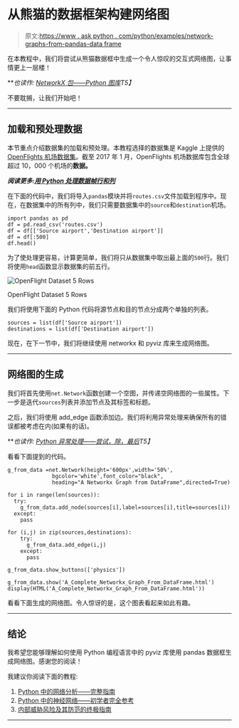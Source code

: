 # 从熊猫的数据框架构建网络图

> 原文:[https://www . ask python . com/python/examples/network-graphs-from-pandas-data frame](https://www.askpython.com/python/examples/network-graphs-from-pandas-dataframe)

在本教程中，我们将尝试从熊猫数据框中生成一个令人惊叹的交互式网络图，让事情更上一层楼！

***也读作: [NetworkX 包——Python 图库](https://www.askpython.com/python-modules/networkx-package)*T5】**

不要耽搁，让我们开始吧！

* * *

## 加载和预处理数据

本节重点介绍数据集的加载和预处理。本教程选择的数据集是 Kaggle 上提供的 [OpenFlights 机场数据集](https://www.kaggle.com/datasets/divyanshrai/openflights-airports-database-2017)。截至 2017 年 1 月，OpenFlights 机场数据库包含全球超过 10，000 个机场的**数据。**

***阅读更多:[用 Python 处理数据帧行和列](https://www.askpython.com/python-modules/pandas/dataframe-rows-and-columns)***

在下面的代码中，我们将导入`pandas`模块并将`routes.csv`文件加载到程序中。现在，在数据集中的所有列中，我们只需要数据集中的`source`和`destination`机场。

```
import pandas as pd
df = pd.read_csv('routes.csv')
df = df[['Source airport','Destination airport']]
df = df[:500]
df.head()

```

为了使处理更容易，计算更简单，我们将只从数据集中取出最上面的`500`行。我们将使用`head`函数显示数据集的前五行。

![OpenFlight Dataset 5 Rows](../Images/48c8ddbbe5e32844c61f81c5e1e11bb8.png)

OpenFlight Dataset 5 Rows

我们将使用下面的 Python 代码将源节点和目的节点分成两个单独的列表。

```
sources = list(df['Source airport'])
destinations = list(df['Destination airport'])

```

现在，在下一节中，我们将继续使用 networkx 和 pyviz 库来生成网络图。

* * *

## 网络图的生成

我们将首先使用`net.Network`函数创建一个空图，并传递空网络图的一些属性。下一步是迭代`sources`列表并添加节点及其标签和标题。

之后，我们将使用 add_edge 函数添加边。我们将利用异常处理来确保所有的错误都被考虑在内(如果有的话)。

***也读作: [Python 异常处理——尝试，除，最后](https://www.askpython.com/python/python-exception-handling)*T5】**

看看下面提到的代码。

```
g_from_data =net.Network(height='600px',width='50%',
              bgcolor='white',font_color="black",
              heading="A Networkx Graph from DataFrame",directed=True)

for i in range(len(sources)):
  try:
    g_from_data.add_node(sources[i],label=sources[i],title=sources[i])
  except:
    pass

for (i,j) in zip(sources,destinations):
    try:
      g_from_data.add_edge(i,j)
    except:
      pass

g_from_data.show_buttons(['physics'])

g_from_data.show('A_Complete_Networkx_Graph_From_DataFrame.html')
display(HTML('A_Complete_Networkx_Graph_From_DataFrame.html'))

```

看看下面生成的网络图。令人惊讶的是，这个图表看起来如此有趣。

* * *

## 结论

我希望您能够理解如何使用 Python 编程语言中的 pyviz 库使用 pandas 数据框生成网络图。感谢您的阅读！

我建议你阅读下面的教程:

1.  [Python 中的网络分析——完整指南](https://www.askpython.com/python/examples/network-analysis-in-python)
2.  [Python 中的神经网络——初学者完全参考](https://www.askpython.com/python/examples/neural-networks)
3.  [内部威胁风险及其防范的终极指南](https://www.askpython.com/python/ultimate-guide-insider-threat-risks-prevention)

* * *